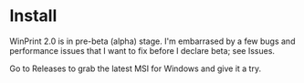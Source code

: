 # Install

WinPrint 2.0 is in pre-beta (alpha) stage. I'm embarrased by a few bugs and performance issues that I want to fix before I declare beta; see Issues.

Go to Releases to grab the latest MSI for Windows and give it a try.